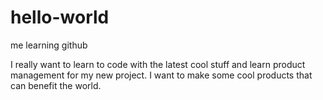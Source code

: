# hello-world
me learning github


I really want to learn to code with the latest cool stuff and learn product management for my new project. 
I want to make some cool products that can benefit the world.
